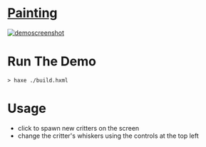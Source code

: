 # [Painting](http://bradlyman.github.io/get-creative-with-heaps/P4-Agents/5-paint)

<a href="http://bradlyman.github.io/get-creative-with-heaps/P4-Agents/5-paint/"
   title="Live Demo" >
  ![demoscreenshot](https://bradlyman.github.io/get-creative-with-heaps/P4-Agents/5-paint/Screenshot.png)
</a>

# Run The Demo

```
> haxe ./build.hxml
```

# Usage

* click to spawn new critters on the screen
* change the critter's whiskers using the controls at the top left